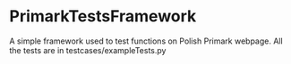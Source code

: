 # PrimarkTestsFramework
A simple framework used to test functions on Polish Primark webpage. All the tests are in testcases/exampleTests.py
